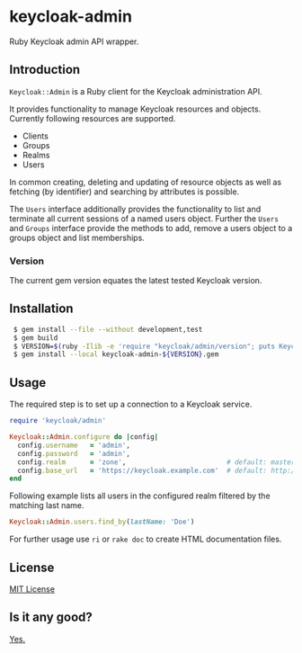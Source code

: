 # keycloak-admin

Ruby Keycloak admin API wrapper.

## Introduction

`Keycloak::Admin` is a Ruby client for the Keycloak administration API.

It provides functionality to manage Keycloak resources and objects.
Currently following resources are supported.

* Clients
* Groups
* Realms
* Users

In common creating, deleting and updating of resource objects as well as
fetching (by identifier) and searching by attributes is possible.

The `Users` interface additionally provides the functionality to list and
terminate all current sessions of a named users object.
Further the `Users` and `Groups` interface provide the methods to add,
remove a users object to a groups object and list memberships.

### Version

The current gem version equates the latest tested Keycloak version.

## Installation

```sh
 $ gem install --file --without development,test
 $ gem build
 $ VERSION=$(ruby -Ilib -e 'require "keycloak/admin/version"; puts Keycloak::Admin::VERSION')
 $ gem install --local keycloak-admin-${VERSION}.gem
```

## Usage

The required step is to set up a connection to a Keycloak service.

```ruby
require 'keycloak/admin'

Keycloak::Admin.configure do |config|
  config.username   = 'admin',
  config.password   = 'admin',
  config.realm      = 'zone',                         # default: master
  config.base_url   = 'https://keycloak.example.com'  # default: http://localhost:8080
end
```

Following example lists all users in the configured realm filtered by the
matching last name.

```ruby
Keycloak::Admin.users.find_by(lastName: 'Doe')
```

For further usage use `ri` or `rake doc` to create HTML documentation files.

## License

[MIT License](https://spdx.org/licenses/MIT.html)

## Is it any good?

[Yes.](https://news.ycombinator.com/item?id=3067434)
